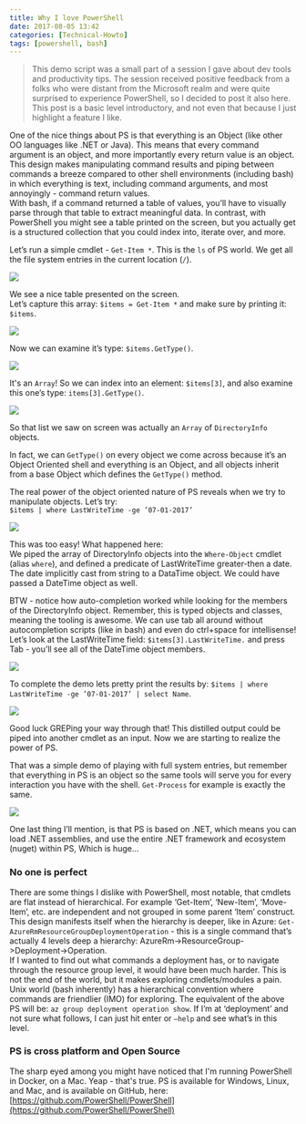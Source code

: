 ```yaml
---
title: Why I love PowerShell
date: 2017-08-05 13:42
categories: [Technical-Howto]
tags: [powershell, bash]
---
```


> This demo script was a small part of a session I gave about dev tools and productivity tips. The session received positive feedback from a folks who were distant from the Microsoft realm and were quite surprised to experience PowerShell, so I decided to post it also here. This post is a basic level introductory, and not even that because I just highlight a feature I like.

One of the nice things about PS is that everything is an Object (like other OO languages like .NET or Java). This means that every command argument is an object, and more importantly every return value is an object.  
This design makes manipulating command results and piping between commands a breeze compared to other shell environments (including bash) in which everything is text, including command arguments, and most annoyingly - command return values.  
With bash, if a command returned a table of values, you’ll have to visually parse through that table to extract meaningful data. In contrast, with PowerShell you might see a table printed on the screen, but you actually get is a structured collection that you could index into, iterate over, and more.

Let’s run a simple cmdlet - `Get-Item *`. This is the `ls` of PS world. We get all the file system entries in the current location (`/`).

![](/images/2017-08-05-why-i-love-powershell_1.png)

We see a nice table presented on the screen.  
Let’s capture this array: `$items = Get-Item *` and make sure by printing it: `$items`.

![](/images/2017-08-05-why-i-love-powershell_2.png)

Now we can examine it’s type: `$items.GetType()`. 

![](/images/2017-08-05-why-i-love-powershell_3.png)

It's an `Array`! So we can index into an element: `$items[3]`, and also examine this one’s type: `items[3].GetType()`. 

![](/images/2017-08-05-why-i-love-powershell_4.png)

So that list we saw on screen was actually an `Array` of `DirectoryInfo` objects.

In fact, we can `GetType()` on every object we come across because it’s an Object Oriented shell and everything is an Object, and all objects inherit from a base Object which defines the `GetType()` method.

The real power of the object oriented nature of PS reveals when we try to manipulate objects. Let’s try:  
`$items | where LastWriteTime -ge ’07-01-2017’`

![](/images/2017-08-05-why-i-love-powershell_5.png)

This was too easy! What happened here:  
We piped the array of DirectoryInfo objects into the `Where-Object` cmdlet (alias `where`), and defined a predicate of LastWriteTime greater-then a date. The date implicitly cast from string to a DataTime object. We could have passed a DateTime object as well.

BTW - notice how auto-completion worked while looking for the members of the DirectoryInfo object. Remember, this is typed objects and classes, meaning the tooling is awesome. We can use tab all around without autocompletion scripts (like in bash) and even do ctrl+space for intellisense!  
Let’s look at the LastWriteTime field: `$items[3].LastWriteTime.` and press Tab - you’ll see all of the DateTime object members.

![](/images/2017-08-05-why-i-love-powershell_6.png)

To complete the demo lets pretty print the results by: `$items | where LastWriteTime -ge ’07-01-2017’ | select Name`. 

![](/images/2017-08-05-why-i-love-powershell_7.png)

Good luck GREPing your way through that! This distilled output could be piped into another cmdlet as an input. Now we are starting to realize the power of PS.

That was a simple demo of playing with full system entries, but remember that everything in PS is an object so the same tools will serve you for every interaction you have with the shell. `Get-Process` for example is exactly the same.

![](/images/2017-08-05-why-i-love-powershell_8.png)

One last thing I’ll mention, is that PS is based on .NET, which means you can load .NET assemblies, and use the entire .NET framework and ecosystem (nuget) within PS, Which is huge…

### No one is perfect

There are some things I dislike with PowerShell, most notable, that cmdlets are flat instead of hierarchical. For example ‘Get-Item’, ‘New-Item’, ‘Move-Item’, etc. are independent and not grouped in some parent ‘Item’ construct.   
This design manifests itself when the hierarchy is deeper, like in Azure: `Get-AzureRmResourceGroupDeploymentOperation` - this is a single command that’s actually 4 levels deep a hierarchy: AzureRm->ResourceGroup->Deployment->Operation.   
If I wanted to find out what commands a deployment has, or to navigate through the resource group level, it would have been much harder. This is not the end of the world, but it makes exploring cmdlets/modules a pain.  
Unix world (bash inherently) has a hierarchical convention where commands are friendlier (IMO) for exploring. The equivalent of the above PS will be: `az group deployment operation show`. If I’m at ‘deployment’ and not sure what follows, I can just hit enter or `—help` and see what’s in this level.

### PS is cross platform and Open Source

The sharp eyed among you might have noticed that I'm running PowerShell in Docker, on a Mac. Yeap - that's true. PS is available for Windows, Linux, and Mac, and is available on GitHub, here: [https://github.com/PowerShell/PowerShell](https://github.com/PowerShell/PowerShell)